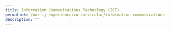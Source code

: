 ```yaml
---
title: Information Communications Technology (ICT)
permalink: /our-ij-experience/co-curricular/information-communications-technology-ict
description: ""
---
```

